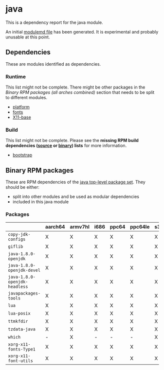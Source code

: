 # java
This is a dependency report for the java module.

An initial [modulemd file](java.yaml) has been generated. It is experimental and probably unusable at this point.
## Dependencies
These are modules identified as dependencies.
### Runtime
This list might not be complete. There might be other packages in the *Binary RPM packages (all arches combined)* section that needs to be split to different modules.
* [platform](../platform)
* [fonts](../fonts)
* [X11-base](../X11-base)
### Build
This list might not be complete.
Please see the **missing RPM build dependencies ([source](all/buildtime-source-packages-short.txt) or [binary](all/buildtime-binary-packages-short.txt)) lists** for more information.
* [bootstrap](../bootstrap)
## Binary RPM packages
These are RPM dependencies of the [java top-level package set](java.csv). They should be either:
* split into other modules and be used as modular dependencies
* included in this java module
### Packages
| |aarch64 |armv7hl |i686 |ppc64 |ppc64le |s390x |x86_64 |
|---|---|---|---|---|---|---|---|
| `copy-jdk-configs` | X | X | X | X | X | X | X |
| `giflib` | X | X | X | X | X | X | X |
| `java-1.8.0-openjdk` | X | X | X | X | X | X | X |
| `java-1.8.0-openjdk-devel` | X | X | X | X | X | X | X |
| `java-1.8.0-openjdk-headless` | X | X | X | X | X | X | X |
| `javapackages-tools` | X | X | X | X | X | X | X |
| `lua` | X | X | X | X | X | X | X |
| `lua-posix` | X | X | X | X | X | X | X |
| `ttmkfdir` | X | X | X | X | X | X | X |
| `tzdata-java` | X | X | X | X | X | X | X |
| `which` | - | X | - | - | - | X | - |
| `xorg-x11-fonts-Type1` | X | X | X | X | X | X | X |
| `xorg-x11-font-utils` | X | X | X | X | X | X | X |
